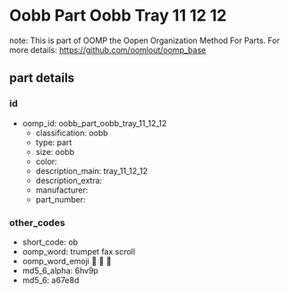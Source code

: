 # Oobb Part Oobb Tray 11 12 12  

note: This is part of OOMP the Oopen Organization Method For Parts. For more details: https://github.com/oomlout/oomp_base

##  part details





### id
* oomp_id: oobb_part_oobb_tray_11_12_12
  * classification: oobb
  * type: part
  * size: oobb
  * color: 
  * description_main: tray_11_12_12
  * description_extra: 
  * manufacturer: 
  * part_number: 

### other_codes
* short_code: ob
* oomp_word: trumpet fax scroll
* oomp_word_emoji :trumpet: :fax: :scroll:
* md5_6_alpha: 6hv9p
* md5_6: a67e8d